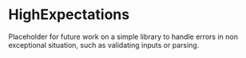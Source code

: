 # HighExpectations

Placeholder for future work on a simple library to handle errors in non exceptional situation, such as validating inputs or parsing.
